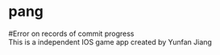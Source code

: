 # pang
#Error on records of commit progress  
This is a independent IOS game app created by Yunfan Jiang
